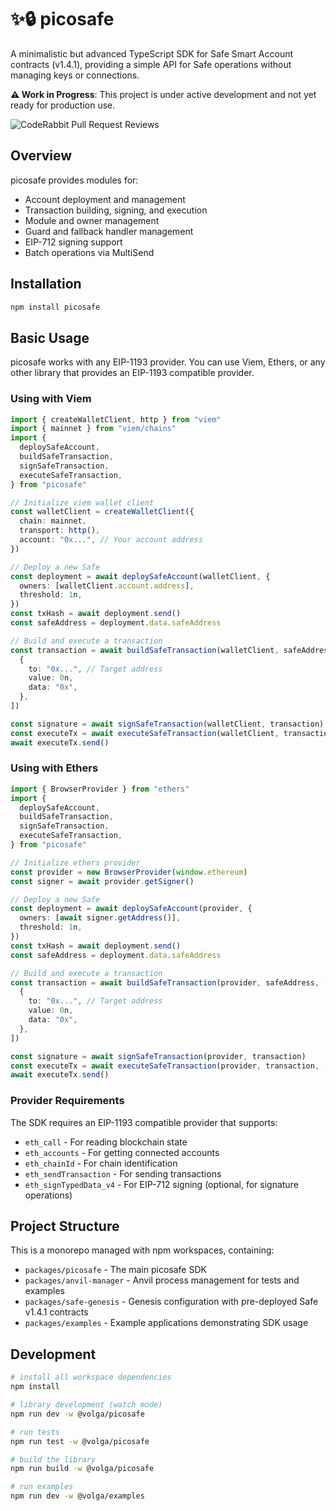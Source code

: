# ✨🔒 picosafe

A minimalistic but advanced TypeScript SDK for Safe Smart Account contracts (v1.4.1), providing a simple API for Safe operations without managing keys or connections.

**⚠️ Work in Progress**: This project is under active development and not yet ready for production use.

![CodeRabbit Pull Request Reviews](https://img.shields.io/coderabbit/prs/github/volga-sh/picosafe)

## Overview

picosafe provides modules for:

- Account deployment and management
- Transaction building, signing, and execution
- Module and owner management
- Guard and fallback handler management
- EIP-712 signing support
- Batch operations via MultiSend

## Installation

```bash
npm install picosafe
```

## Basic Usage

picosafe works with any EIP-1193 provider. You can use Viem, Ethers, or any other library that provides an EIP-1193 compatible provider.

### Using with Viem

```typescript
import { createWalletClient, http } from "viem"
import { mainnet } from "viem/chains"
import {
  deploySafeAccount,
  buildSafeTransaction,
  signSafeTransaction,
  executeSafeTransaction,
} from "picosafe"

// Initialize viem wallet client
const walletClient = createWalletClient({
  chain: mainnet,
  transport: http(),
  account: "0x...", // Your account address
})

// Deploy a new Safe
const deployment = await deploySafeAccount(walletClient, {
  owners: [walletClient.account.address],
  threshold: 1n,
})
const txHash = await deployment.send()
const safeAddress = deployment.data.safeAddress

// Build and execute a transaction
const transaction = await buildSafeTransaction(walletClient, safeAddress, [
  {
    to: "0x...", // Target address
    value: 0n,
    data: "0x",
  },
])

const signature = await signSafeTransaction(walletClient, transaction)
const executeTx = await executeSafeTransaction(walletClient, transaction, [signature])
await executeTx.send()
```

### Using with Ethers

```typescript
import { BrowserProvider } from "ethers"
import {
  deploySafeAccount,
  buildSafeTransaction,
  signSafeTransaction,
  executeSafeTransaction,
} from "picosafe"

// Initialize ethers provider
const provider = new BrowserProvider(window.ethereum)
const signer = await provider.getSigner()

// Deploy a new Safe
const deployment = await deploySafeAccount(provider, {
  owners: [await signer.getAddress()],
  threshold: 1n,
})
const txHash = await deployment.send()
const safeAddress = deployment.data.safeAddress

// Build and execute a transaction
const transaction = await buildSafeTransaction(provider, safeAddress, [
  {
    to: "0x...", // Target address
    value: 0n,
    data: "0x",
  },
])

const signature = await signSafeTransaction(provider, transaction)
const executeTx = await executeSafeTransaction(provider, transaction, [signature])
await executeTx.send()
```

### Provider Requirements

The SDK requires an EIP-1193 compatible provider that supports:
- `eth_call` - For reading blockchain state
- `eth_accounts` - For getting connected accounts
- `eth_chainId` - For chain identification
- `eth_sendTransaction` - For sending transactions
- `eth_signTypedData_v4` - For EIP-712 signing (optional, for signature operations)

## Project Structure

This is a monorepo managed with npm workspaces, containing:

- `packages/picosafe` - The main picosafe SDK
- `packages/anvil-manager` - Anvil process management for tests and examples
- `packages/safe-genesis` - Genesis configuration with pre-deployed Safe v1.4.1 contracts
- `packages/examples` - Example applications demonstrating SDK usage

## Development

```bash
# install all workspace dependencies
npm install

# library development (watch mode)
npm run dev -w @volga/picosafe

# run tests
npm run test -w @volga/picosafe

# build the library
npm run build -w @volga/picosafe

# run examples
npm run dev -w @volga/examples
```
